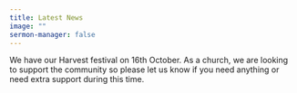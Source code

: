 ```yaml
---
title: Latest News
image: ""
sermon-manager: false
---
```

We have our Harvest festival on 16th October. As a church, we are looking to support the community so please let us know if you need anything or need extra support during this time.